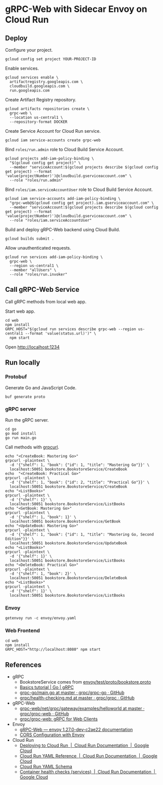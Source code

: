 # gRPC-Web with Sidecar Envoy on Cloud Run

## Deploy

Configure your project.

```shell
gcloud config set project YOUR-PROJECT-ID
```

Enable services.

```shell
gcloud services enable \
  artifactregistry.googleapis.com \
  cloudbuild.googleapis.com \
  run.googleapis.com
```

Create Artifact Registry repository.

```shell
gcloud artifacts repositories create \
  grpc-web \
  --location us-central1 \
  --repository-format DOCKER
```

Create Service Account for Cloud Run service.

```shell
gcloud iam service-accounts create grpc-web
```

Bind `roles/run.admin` role to Cloud Build Service Account.

```shell
gcloud projects add-iam-policy-binding \
  "$(gcloud config get project)" \
  --member "serviceAccount:$(gcloud projects describe $(gcloud config get project) --format 'value(projectNumber)')@cloudbuild.gserviceaccount.com" \
  --role "roles/run.admin"
```

Bind `roles/iam.serviceAccountUser` role to Cloud Build Service Account.

```shell
gcloud iam service-accounts add-iam-policy-binding \
  "grpc-web@$(gcloud config get project).iam.gserviceaccount.com" \
  --member "serviceAccount:$(gcloud projects describe $(gcloud config get project) --format 'value(projectNumber)')@cloudbuild.gserviceaccount.com" \
  --role "roles/iam.serviceAccountUser"
```

Build and deploy gRPC-Web backend using Cloud Build.

```shell
gcloud builds submit .
```

Allow unauthenticated requests.

```shell
gcloud run services add-iam-policy-binding \
  grpc-web \
  --region us-central1 \
  --member "allUsers" \
  --role "roles/run.invoker"
```

## Call gRPC-Web Service

Call gRPC methods from local web app.

Start web app.

```shell
cd web
npm install
GRPC_HOST="$(gcloud run services describe grpc-web --region us-central1 --format 'value(status.url)')" \
  npm start
```

Open <http://localhost:1234>

## Run locally

### Protobuf

Generate Go and JavaScript Code.

```shell
buf generate proto
```

### gRPC server

Run the gRPC server.

```shell
cd go
go mod install
go run main.go
```

Call methods with [grpcurl](https://github.com/fullstorydev/grpcurl).

```shell
echo "<CreateBook: Mastering Go>"
grpcurl -plaintext \
  -d '{"shelf": 1, "book": {"id": 1, "title": "Mastering Go"}}' \
  localhost:50051 bookstore.BookstoreService/CreateBook
echo  "<CreateBook: Practical Go>"
grpcurl -plaintext \
  -d '{"shelf": 1, "book": {"id": 2, "title": "Practical Go"}}' \
  localhost:50051 bookstore.BookstoreService/CreateBook
echo "<ListBooks>"
grpcurl -plaintext \
  -d '{"shelf": 1}' \
  localhost:50051 bookstore.BookstoreService/ListBooks
echo "<GetBook: Mastering Go>"
grpcurl -plaintext \
  -d '{"shelf": 1, "book": 1}' \
  localhost:50051 bookstore.BookstoreService/GetBook
echo "<UpdateBook: Mastering Go>"
grpcurl -plaintext \
  -d '{"shelf": 1, "book": {"id": 1, "title": "Mastering Go, Second Edition"}}' \
  localhost:50051 bookstore.BookstoreService/UpdateBook
echo "<ListBooks>"
grpcurl -plaintext \
  -d '{"shelf": 1}' \
  localhost:50051 bookstore.BookstoreService/ListBooks
echo "<DeleteBook: Practical Go>"
grpcurl -plaintext \
  -d '{"shelf": 1, "book": 2}' \
  localhost:50051 bookstore.BookstoreService/DeleteBook
echo "<ListBooks>"
grpcurl -plaintext \
  -d '{"shelf": 1}' \
  localhost:50051 bookstore.BookstoreService/ListBooks
```

### Envoy

```shell
getenvoy run -c envoy/envoy.yaml
```

### Web Frontend

```shell
cd web
npm install
GRPC_HOST="http://localhost:8080" npm start
```

## References

* gRPC
  * BookstoreService comes from [envoy/test/proto/bookstore.proto](https://github.com/envoyproxy/envoy/blob/c2ae2211196a48b12d2e36d00c6c2889ae2f434a/test/proto/bookstore.proto)
  * [Basics tutorial | Go | gRPC](https://grpc.io/docs/languages/go/basics/)
  * [grpc-go/main.go at master · grpc/grpc-go · GitHub](https://github.com/grpc/grpc-go/blob/master/examples/helloworld/greeter_server/main.go)
  * [grpc/health-checking.md at master · grpc/grpc · GitHub](https://github.com/grpc/grpc/blob/master/doc/health-checking.md)
* gRPC-Web
  * [grpc-web/net/grpc/gateway/examples/helloworld at master · grpc/grpc-web · GitHub](https://github.com/grpc/grpc-web/tree/master/net/grpc/gateway/examples/helloworld)
  * [grpc/grpc-web: gRPC for Web Clients](https://github.com/grpc/grpc-web)
* Envoy
  * [gRPC-Web — envoy 1.27.0-dev-c2ae22 documentation](https://www.envoyproxy.io/docs/envoy/latest/configuration/http/http_filters/grpc_web_filter)
  * [CORS Configuration with Envoy](https://www.emmanuelgautier.com/blog/snippets/envoy-cors-configuration)
* Cloud Run
  * [Deploying to Cloud Run  |  Cloud Run Documentation  |  Google Cloud](https://cloud.google.com/run/docs/deploying?hl=en#sidecars)
  * [Cloud Run YAML Reference  |  Cloud Run Documentation  |  Google Cloud](https://cloud.google.com/run/docs/reference/yaml/v1)
  * [Cloud Run YAML Schema](https://run.googleapis.com/$discovery/rest?version=v1)
  * [Container health checks (services)  |  Cloud Run Documentation  |  Google Cloud](https://cloud.google.com/run/docs/configuring/healthchecks#grpc-liveness-probes)
